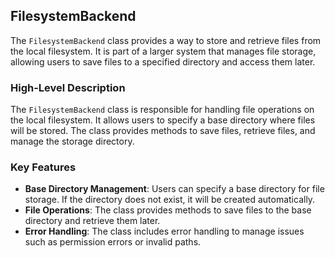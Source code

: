 ## FilesystemBackend

The `FilesystemBackend` class provides a way to store and retrieve files from the local filesystem. It is part of a
larger system that manages file storage, allowing users to save files to a specified directory and access them later.

### High-Level Description

The `FilesystemBackend` class is responsible for handling file operations on the local filesystem. It allows users to
specify a base directory where files will be stored. The class provides methods to save files, retrieve files, and
manage the storage directory.

### Key Features

- **Base Directory Management**: Users can specify a base directory for file storage. If the directory does not exist,
  it will be created automatically.
- **File Operations**: The class provides methods to save files to the base directory and retrieve them later.
- **Error Handling**: The class includes error handling to manage issues such as permission errors or invalid paths.
